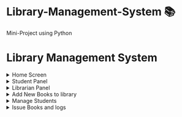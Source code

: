 # Library-Management-System 📚
Mini-Project using Python 

# Library Management System

<details><summary>Home Screen</summary>

  ![](screencapture-library-local-sign-in-1450375374680.png?raw=true )
</details>

<details><summary>Student Panel</summary>

  ![](screencapture-library-local-book-1450375417998.png?raw=true )
  ![](screencapture-library-local-student-registration-1450375390857.png?raw=true )
</details>

<details><summary>Librarian Panel</summary>

  ![](screencapture-library-local-1450375427449.png?raw=true )
  ![](screencapture-library-local-1450375550068.png?raw=true )
  ![](screencapture-library-local-1450375572059.png?raw=true )
</details>

<details><summary>Add New Books to library</summary>

  ![](screencapture-library-local-add-books-1450375474305.png?raw=true )
</details>

<details><summary>Manage Students</summary>

  ![](screencapture-library-local-students-for-approval-1450375439861.png?raw=true )
  ![](screencapture-library-local-registered-students-1450375458648.png?raw=true )
</details>

<details><summary>Issue Books and logs</summary>

  ![](screencapture-library-local-issue-return-1450375480498.png?raw=true )
  ![](screencapture-library-local-currently-issued-1450375536118.png?raw=true )
</details>
